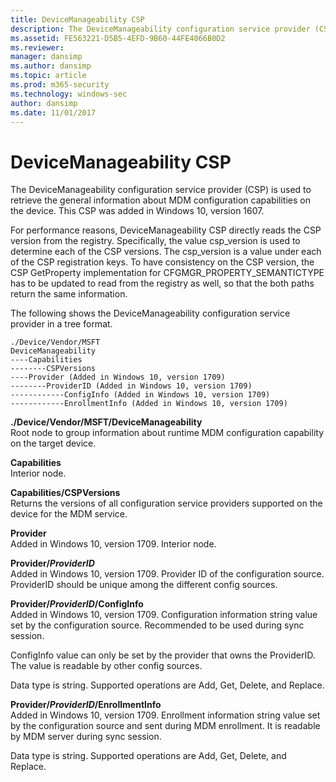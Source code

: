 ```yaml
---
title: DeviceManageability CSP
description: The DeviceManageability configuration service provider (CSP) is used to retrieve general information about MDM configuration capabilities on the device. 
ms.assetid: FE563221-D5B5-4EFD-9B60-44FE4066B0D2
ms.reviewer: 
manager: dansimp
ms.author: dansimp
ms.topic: article
ms.prod: m365-security
ms.technology: windows-sec
author: dansimp
ms.date: 11/01/2017
---
```


# DeviceManageability CSP


The DeviceManageability configuration service provider (CSP) is used to retrieve the general information about MDM configuration capabilities on the device. This CSP was added in Windows 10, version 1607.

For performance reasons, DeviceManageability CSP directly reads the CSP version from the registry. Specifically, the value csp\_version is used to determine each of the CSP versions. The csp\_version is a value under each of the CSP registration keys. To have consistency on the CSP version, the CSP GetProperty implementation for CFGMGR\_PROPERTY\_SEMANTICTYPE has to be updated to read from the registry as well, so that the both paths return the same information. 

The following shows the DeviceManageability configuration service provider in a tree format.
```
./Device/Vendor/MSFT
DeviceManageability
----Capabilities
--------CSPVersions
----Provider (Added in Windows 10, version 1709)
--------ProviderID (Added in Windows 10, version 1709)
------------ConfigInfo (Added in Windows 10, version 1709)
------------EnrollmentInfo (Added in Windows 10, version 1709)
```
<a href="" id="--device-vendor-msft-devicemanageability"></a>**./Device/Vendor/MSFT/DeviceManageability**  
Root node to group information about runtime MDM configuration capability on the target device.

<a href="" id="capabilities"></a>**Capabilities**  
Interior node.

<a href="" id="capabilities-cspversions"></a>**Capabilities/CSPVersions**  
Returns the versions of all configuration service providers supported on the device for the MDM service.

<a href="" id="capabilities"></a>**Provider**  
Added in Windows 10, version 1709. Interior node.

<a href="" id="capabilities-cspversions"></a>**Provider/_ProviderID_**  
Added in Windows 10, version 1709. Provider ID of the configuration source. ProviderID should be unique among the different config sources.

<a href="" id="capabilities-cspversions"></a>**Provider/_ProviderID_/ConfigInfo**  
Added in Windows 10, version 1709. Configuration information string value set by the configuration source. Recommended to be used during sync session.

ConfigInfo value can only be set by the provider that owns the ProviderID. The value is readable by other config sources.

Data type is string. Supported operations are Add, Get, Delete, and Replace.

<a href="" id="capabilities-cspversions"></a>**Provider/_ProviderID_/EnrollmentInfo**  
Added in Windows 10, version 1709. Enrollment information string value set by the configuration source and sent during MDM enrollment. It is readable by MDM server during sync session.

Data type is string. Supported operations are Add, Get, Delete, and Replace. 








